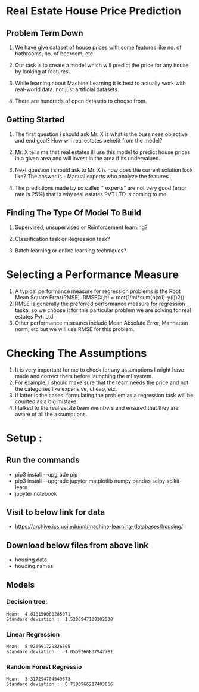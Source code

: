 # Real Estate House Price Prediction
## Problem Term Down

1) We have give dataset of house prices with some features like no. of bathrooms, no. of bedroom, etc.

2) Our task is to create a model which will predict the price for any house by looking at features.

3) While learning about Machine Learning it is best to actually work with real-world data. not just artificial datasets.

4) There are hundreds of open datasets to choose from.
## Getting Started

1) The first question i should ask Mr. X is what is the bussinees objective and end goal? How will real estates behefit from the model?

2) Mr. X tells me that real estates ill use this model to predict house prices in a given area and will invest in the area if its undervalued.

3) Next question i should ask to Mr. X is how does the current solution look like? The answer is - Manual experts who analyze the features.

4) The predictions made by so called " experts" are not very good (error rate is 25%) that is why real estates PVT LTD is coming to me.

## Finding The Type Of Model To Build

1) Supervised, unsupervised or Reinforcement learning?

2) Classification task or Regression task?

3) Batch learning or online learning techniques?

# Selecting a Performance Measure

1) A typical performance measure for regression problems is the Root Mean Square Error(RMSE). 
RMSE(X,h) = root(1/mi*sum(h(x(i)-y(i))2))
2) RMSE is generally the preferred performance measure for regression taska, so we choose it for this particular problem we are solving for real estates Pvt. Ltd.
3) Other performance measures include Mean Absolute Error, Manhattan norm, etc but we will use RMSE for this problem.
# Checking The Assumptions
1) It is very important for me to check for any assumptions I might have made and correct them before launching the ml system.
2) For example, I should make sure that the team needs the price and not the categories like expensive, cheap, etc.
3) If latter is the cases. formulating the problem as a regression task will be counted as a big mistake.
4) I talked to the real estate team members and ensured that they are aware of all the assumptions.

# Setup :

## Run the commands

- pip3 install --upgrade pip
- pip3 install --upgrade jupyter matplotlib numpy pandas scipy scikit-learn
- jupyter notebook

## Visit to below link for data

- https://archive.ics.uci.edu/ml/machine-learning-databases/housing/

## Download below files from above link

- housing.data
- houding.names

## Models 

### Decision tree:

    Mean:  4.618150080285071
    Standard deviation :  1.5286947108202538

### Linear Regression

    Mean:  5.026691729826505
    Standard deviation :  1.0559260837947781

### Random Forest Regressio
    
    Mean:  3.317294704549673
    Standard deviation :  0.7190966217403666


